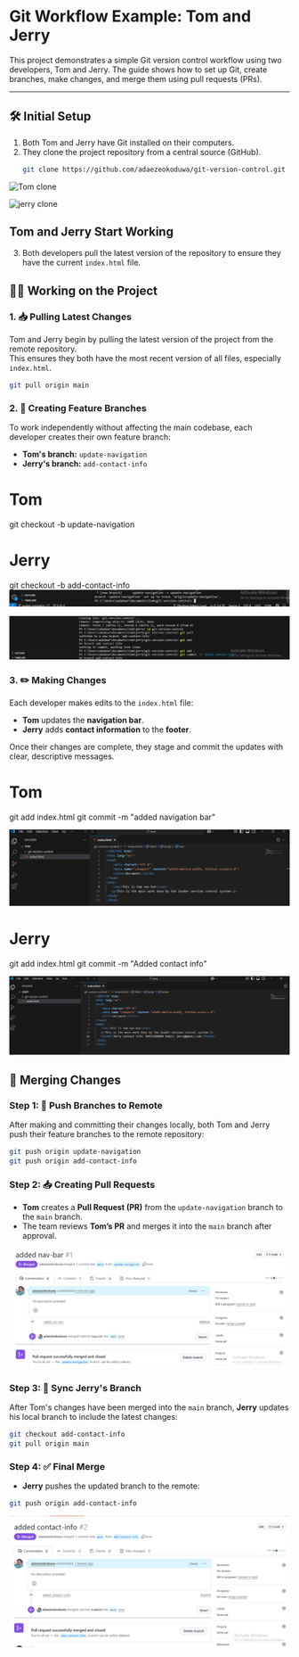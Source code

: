# Git Workflow Example: Tom and Jerry

This project demonstrates a simple Git version control workflow using two developers, Tom and Jerry. The guide shows how to set up Git, create branches, make changes, and merge them using pull requests (PRs).

---

## 🛠 Initial Setup

1. Both Tom and Jerry have Git installed on their computers.
2. They clone the project repository from a central source (GitHub).
   ```bash
   git clone https://github.com/adaezeokoduwa/git-version-control.git
![Tom clone](./imgs/Tom%20clone.png)

![jerry clone](./imgs/Jerry%20clone1.png)

   ## Tom and Jerry Start Working

3. Both developers pull the latest version of the repository to ensure they have the current `index.html` file.

## 👨‍💻 Working on the Project

### 1. 📥 Pulling Latest Changes

Tom and Jerry begin by pulling the latest version of the project from the remote repository.  
This ensures they both have the most recent version of all files, especially `index.html`.

```bash
git pull origin main 

```

### 2. 🌿 Creating Feature Branches

To work independently without affecting the main codebase, each developer creates their own feature branch:

- **Tom's branch:** `update-navigation`  
- **Jerry's branch:** `add-contact-info` 

# Tom
git checkout -b update-navigation

# Jerry
git checkout -b add-contact-info
![tom new branch](./imgs/Tom%20new%20branch.png)

![jerry new branch](./imgs/jerry%20new%20branch.png)

### 3. ✏️ Making Changes

Each developer makes edits to the `index.html` file:

- **Tom** updates the **navigation bar**.
- **Jerry** adds **contact information** to the **footer**.

Once their changes are complete, they stage and commit the updates with clear, descriptive messages.
# Tom
git add index.html
git commit -m "added navigation bar"

![tom makes changes](./imgs/tom%20make%20changes.png)

# Jerry
git add index.html
git commit -m "Added contact info"

![jerry makes changes](./imgs/Jerry%20make%20changes.png)


## 🔀 Merging Changes

### Step 1: 🚀 Push Branches to Remote

After making and committing their changes locally, both Tom and Jerry push their feature branches to the remote repository:

```bash
git push origin update-navigation
git push origin add-contact-info

```
### Step 2: 📥 Creating Pull Requests

- **Tom** creates a **Pull Request (PR)** from the `update-navigation` branch to the `main` branch.
- The team reviews **Tom’s PR** and merges it into the `main` branch after approval.

![tom merged changes](./imgs/Tom%20merged.png)


### Step 3: 🔄 Sync Jerry's Branch

After Tom's changes have been merged into the `main` branch, **Jerry** updates his local branch to include the latest changes:

```bash
git checkout add-contact-info
git pull origin main

```
### Step 4: ✅ Final Merge

- **Jerry** pushes the updated branch to the remote:

```bash
git push origin add-contact-info

```
![jerry merged changes](./imgs/jerry%20%20merged.png)